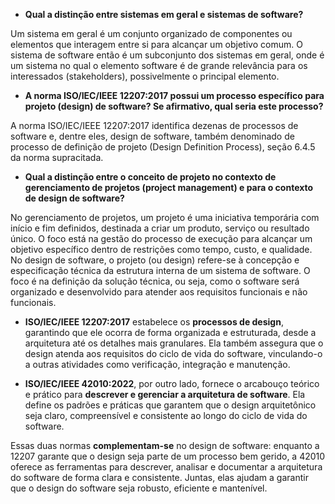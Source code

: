 
- **Qual a distinção entre sistemas em geral e sistemas de software?**

 Um sistema em geral é um conjunto organizado de componentes ou elementos que interagem entre si para alcançar um objetivo comum. O sistema de software então é um subconjunto dos sistemas em geral, onde é um sistema no qual o elemento software é de grande relevância para os interessados (stakeholders), possivelmente o principal elemento.
- **A norma ISO/IEC/IEEE 12207:2017 possui um processo específico para projeto (design) de software? Se afirmativo, qual seria este processo?**

 A norma ISO/IEC/IEEE 12207:2017 identifica dezenas de processos de software e, dentre eles, design de software, também denominado de processo de definição de projeto (Design Definition Process), seção 6.4.5 da norma supracitada.

- **Qual a distinção entre o conceito de projeto no contexto de gerenciamento de projetos (project management) e para o contexto de design de software?**

 No gerenciamento de projetos, um projeto é uma iniciativa temporária com início e fim definidos, destinada a criar um produto, serviço ou resultado único. O foco está na gestão do processo de execução para alcançar um objetivo específico dentro de restrições como tempo, custo, e qualidade.
 No design de software, o projeto (ou design) refere-se à concepção e especificação técnica da estrutura interna de um sistema de software. O foco é na definição da solução técnica, ou seja, como o software será organizado e desenvolvido para atender aos requisitos funcionais e não funcionais.

-   **ISO/IEC/IEEE 12207:2017** estabelece os **processos de design**, garantindo que ele ocorra de forma organizada e estruturada, desde a arquitetura até os detalhes mais granulares. Ela também assegura que o design atenda aos requisitos do ciclo de vida do software, vinculando-o a outras atividades como verificação, integração e manutenção.
    
-   **ISO/IEC/IEEE 42010:2022**, por outro lado, fornece o arcabouço teórico e prático para **descrever e gerenciar a arquitetura de software**. Ela define os padrões e práticas que garantem que o design arquitetônico seja claro, compreensível e consistente ao longo do ciclo de vida do software.
    

Essas duas normas **complementam-se** no design de software: enquanto a 12207 garante que o design seja parte de um processo bem gerido, a 42010 oferece as ferramentas para descrever, analisar e documentar a arquitetura do software de forma clara e consistente. Juntas, elas ajudam a garantir que o design do software seja robusto, eficiente e mantenível.

 

 
